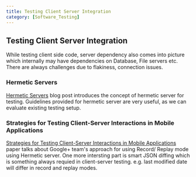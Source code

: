 ```yaml
---
title: Testing Client Server Integration
category: [Software_Testing]
---
```


## Testing Client Server Integration

While testing client side code, server dependency also comes into picture which internally may have dependencies on Database, File servers etc.
There are always challenges due to flakiness, connection issues.

### Hermetic Servers

[Hermetic Servers](https://testing.googleblog.com/2012/10/hermetic-servers.html) blog post introduces the concept of hermetic server for testing.
Guidelines provided for hermetic server are very useful, as we can evaluate existing testing setup.

### Strategies for Testing Client-Server Interactions in Mobile Applications

[Strategies for Testing Client-Server Interactions in Mobile Applications](https://static.googleusercontent.com/media/research.google.com/en//pubs/archive/42109.pdf) paper talks about Google+ team's approach for using Record/ Replay mode using Hermetic server.
One more intersting part is smart JSON diffing which is something always requied in client-server testing.
e.g. last modified date will differ in record and replay modes.
